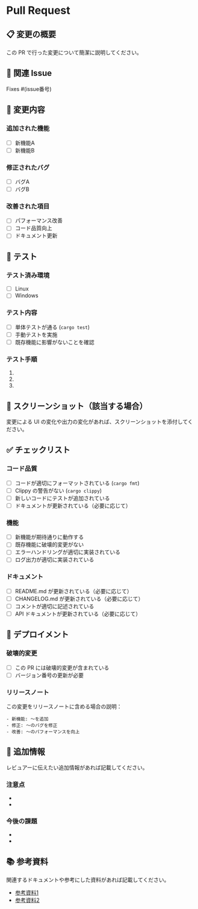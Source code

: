 # Pull Request

## 📋 変更の概要

この PR で行った変更について簡潔に説明してください。

## 🔗 関連 Issue

Fixes #(issue番号)

## 📝 変更内容

### 追加された機能
- [ ] 新機能A
- [ ] 新機能B

### 修正されたバグ
- [ ] バグA
- [ ] バグB

### 改善された項目
- [ ] パフォーマンス改善
- [ ] コード品質向上
- [ ] ドキュメント更新

## 🧪 テスト

### テスト済み環境
- [ ] Linux
- [ ] Windows

### テスト内容
- [ ] 単体テストが通る (`cargo test`)
- [ ] 手動テストを実施
- [ ] 既存機能に影響がないことを確認

### テスト手順
1. 
2. 
3. 

## 📸 スクリーンショット（該当する場合）

変更による UI の変化や出力の変化があれば、スクリーンショットを添付してください。

## ✅ チェックリスト

### コード品質
- [ ] コードが適切にフォーマットされている (`cargo fmt`)
- [ ] Clippy の警告がない (`cargo clippy`)
- [ ] 新しいコードにテストが追加されている
- [ ] ドキュメントが更新されている（必要に応じて）

### 機能
- [ ] 新機能が期待通りに動作する
- [ ] 既存機能に破壊的変更がない
- [ ] エラーハンドリングが適切に実装されている
- [ ] ログ出力が適切に実装されている

### ドキュメント
- [ ] README.md が更新されている（必要に応じて）
- [ ] CHANGELOG.md が更新されている（必要に応じて）
- [ ] コメントが適切に記述されている
- [ ] API ドキュメントが更新されている（必要に応じて）

## 🚀 デプロイメント

### 破壊的変更
- [ ] この PR には破壊的変更が含まれている
- [ ] バージョン番号の更新が必要

### リリースノート
この変更をリリースノートに含める場合の説明：

```
- 新機能: 〜を追加
- 修正: 〜のバグを修正
- 改善: 〜のパフォーマンスを向上
```

## 💬 追加情報

レビュアーに伝えたい追加情報があれば記載してください。

### 注意点
- 
- 

### 今後の課題
- 
- 

## 📚 参考資料

関連するドキュメントや参考にした資料があれば記載してください。

- [参考資料1](URL)
- [参考資料2](URL)